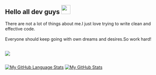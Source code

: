 ## Hello all dev guys <img src="https://raw.githubusercontent.com/MartinHeinz/MartinHeinz/master/wave.gif" width="30px">

There are not a lot of things about me.I just love trying to write clean and effective code.
<br></br>
Everyone should keep going with own dreams and desires.So work hard!
<br></br>

![](https://media.giphy.com/media/MBNgMB6miNesE/giphy.gif)
##

[![My GitHub Language Stats](https://github-readme-stats.vercel.app/api/top-langs/?username=KadirHaktan&langs_count=5&theme=tokyonight)]()
[![My GitHub Stats](https://github-readme-stats.vercel.app/api/?username=KadirHaktan&count_private=true&theme=tokyonight&showicons=true)]()
